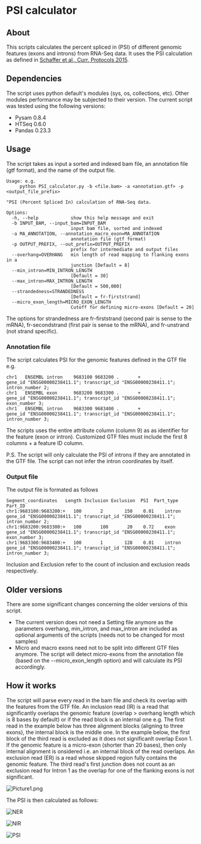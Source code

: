 # PSI calculator
## About

This scripts calculates the percent spliced in (PSI) of different genomic features (exons and introns) from RNA-Seq data. 
It uses the PSI calculation as defined in [Schaffer et al., Curr. Protocols 2015](https://currentprotocols.onlinelibrary.wiley.com/doi/full/10.1002/0471142905.hg1116s87). 

## Dependencies

The script uses python default's modules (sys, os, collections, etc). Other modules performance may be subjected to their version. 
The current script was tested using the following versions:
- Pysam 0.8.4
- HTSeq 0.6.0
- Pandas 0.23.3
## Usage
The script takes as input a sorted and indexed bam file, an annotation file (gtf format), and the name of the output file. 

```
Usage: e.g. 
	 python PSI_calculator.py -b <file.bam> -a <annotation.gtf> -p <output_file_prefix>

"PSI (Percent Spliced In) calculation of RNA-Seq data.

Options:
  -h, --help            show this help message and exit
  -b INPUT_BAM, --input_bam=INPUT_BAM
                        input bam file, sorted and indexed
  -a MA_ANNOTATION, --annotation_macro_exon=MA_ANNOTATION
                        annotation file (gtf format)
  -p OUTPUT_PREFIX, --out_prefix=OUTPUT_PREFIX
                        prefix for intermediate and output files
  --overhang=OVERHANG   min length of read mapping to flanking exons in a
                        junction [Default = 8]
  --min_intron=MIN_INTRON_LENGTH
                        [Default = 30]
  --max_intron=MAX_INTRON_LENGTH
                        [Default = 500,000]
  --strandedness=STRANDEDNESS
                        [Default = fr-firststrand]
  --micro_exon_length=MICRO_EXON_LENGTH
                        Cutoff for defining micro-exons [Default = 20]
 ```
 
 The options for strandedness are fr-firststrand (second pair is sense to the mRNA), fr-secondstrand (first pair is sense to the mRNA), and fr-unstrand (not strand specific).
 
 ### Annotation file
 The script calculates PSI for the genomic features defined in the GTF file e.g.
 ```
 chr1   ENSEMBL intron    9683100 9683200 .       +       .       gene_id "ENSG00000238411.1"; transcript_id "ENSG00000238411.1"; intron_number 2;
 chr1   ENSEMBL exon      9683200 9683300 .       +       .       gene_id "ENSG00000238411.1"; transcript_id "ENSG00000238411.1"; exon_number 3;
 chr1   ENSEMBL intron    9683300 9683400 .       +       .       gene_id "ENSG00000238411.1"; transcript_id "ENSG00000238411.1"; intron_number 3;
 ```
 The scripts uses the entire attribute column (column 9) as as identifier for the feature (exon or intron). 
 Customized GTF files must include the first 8 columns + a feature ID column.
 
 P.S. The script will only calculate the PSI of introns if they are annotated in the GTF file. The script can not infer the intron coordinates by itself. 
 
 ### Output file
 The output file is formated as follows 
 
 ```
 Segment_coordinates   Length Inclusion Exclusion  PSI  Part_type  Part_ID
 chr1:9683100:9683200:+   100       2        150    0.01    intron     gene_id "ENSG00000238411.1"; transcript_id "ENSG00000238411.1"; intron_number 2;
 chr1:9683200:9683300:+   100       100       20    0.72    exon       gene_id "ENSG00000238411.1"; transcript_id "ENSG00000238411.1"; exon_number 3;
 chr1:9683300:9683400:+   100       1        128    0.01    intron     gene_id "ENSG00000238411.1"; transcript_id "ENSG00000238411.1"; intron_number 3;
 ```
 Inclusion and Exclusion refer to the count of inclusion and exclusion reads respectively. 
 
 ## Older versions
 
 There are some significant changes concerning the older versions of this script. 
 - The current version does not need a Setting file anymore as the parameters overhang, min_intron, and max_intron are included as optional arguments of the scripts (needs not to be changed for most samples)
 - Micro and macro exons need not to be split into different GTF files anymore. The script will detect micro-exons from the annotation file (based on the --micro_exon_length option) and will calculate its PSI accordingly. 
 

## How it works
The script will parse every read in the bam file and check its overlap with the features from the GTF file. 
An inclusion read (IR) is a read that significantly overlaps the genomic feature (overlap > overhang length which is 8 bases by default) or if the read block is an internal one e.g. The first read in the example below has three alignment blocks (aligning to three exons), the internal block is the middle one. 
In the example below, the first block of the third read is excluded as it does not significanlt overlap Exon 1. 
If the genomic feature is a micro-exon (shorter than 20 bases), then only internal alignment is onsidered i.e. an internal block of the read overlaps. 
An exclusion read (ER) is a read whose skipped region fully contains the genomic feature. The third read's first junction does not count as an exclusion read for Intron 1 as the overlap for one of the flanking exons is not significant. 

![Picture1.png]()

The PSI is then calculated as follows:

![NER](https://latex.codecogs.com/svg.latex?\&space;NER=\frac{ER}{Read%20Length%20-%202%20*%20overhang}) 

![NIR](https://latex.codecogs.com/svg.latex?\&space;NIR=\frac{IR}{Read%20Length%20+%20Feature%20Length%20-%202%20*%20overhang}) 

![PSI](https://latex.codecogs.com/svg.latex?\&space;PSI=\frac{NIR}{NIR%20+%20NER}) 


